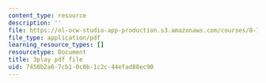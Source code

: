 ```yaml
---
content_type: resource
description: ''
file: https://ol-ocw-studio-app-production.s3.amazonaws.com/courses/8-701-introduction-to-nuclear-and-particle-physics-fall-2020/7450b2a67cb10c8b1c2c44efad88ec90_quSdhgX3NB8.pdf
file_type: application/pdf
learning_resource_types: []
resourcetype: Document
title: 3play pdf file
uid: 7450b2a6-7cb1-0c8b-1c2c-44efad88ec90
---
```

